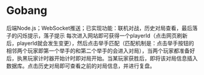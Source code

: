# Gobang
后端Node.js；WebSocket推送；已实现功能：联机对战，历史对局查看，最后落子的闪烁提示，落子提示
每次进入网站即可获得一个playerId（点击网页刷新后，playerId就会发生变更），然后点击举手匹配（匹配机制是：点击举手按钮的相邻两个玩家即第一个举手的和第二个举手的会进入对局），当两个玩家都准备好后，执黑玩家计时器开始计时即对局开始。当某玩家获胜后，即将该对局信息插入数据库。点击历史对局即可查看之前的对局信息，并进行复盘。
